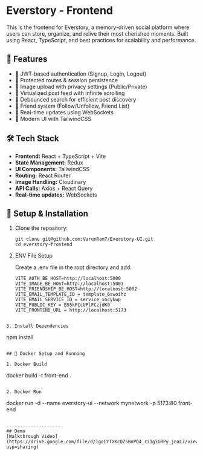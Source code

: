 # Everstory - Frontend

This is the frontend for Everstory, a memory-driven social platform where users can store, organize, and relive their most cherished moments. Built using React, TypeScript, and best practices for scalability and performance.

## 🚀 Features

- 🔑 JWT-based authentication (Signup, Login, Logout)
- 🔐 Protected routes & session persistence
- 📸 Image upload with privacy settings (Public/Private)
- 🎥 Virtualized post feed with infinite scrolling
- 🔎 Debounced search for efficient post discovery
- 👥 Friend system (Follow/Unfollow, Friend List)
- 🔄 Real-time updates using WebSockets
- 🎨 Modern UI with TailwindCSS

## 🛠️ Tech Stack

- **Frontend:** React + TypeScript + Vite
- **State Management:** Redux
- **UI Components:** TailwindCSS
- **Routing:** React Router
- **Image Handling:** Cloudinary
- **API Calls:** Axios + React Query
- **Real-time updates:** WebSockets

## 🔧 Setup & Installation

1. Clone the repository:

   ```
   git clone git@github.com:VarunRam7/Everstory-UI.git
   cd everstory-frontend
   ```

2. ENV File Setup

   Create a .env file in the root directory and add:

   ```
   VITE_AUTH_BE_HOST=http://localhost:5000
   VITE_IMAGE_BE_HOST=http://localhost:5001
   VITE_FRIENDSHIP_BE_HOST=http://localhost:5002
   VITE_EMAIL_TEMPLATE_ID = template_6swoihz
   VITE_EMAIL_SERVICE_ID = service_xocybwp
   VITE_PUBLIC_KEY = BS5kFCcUPlFCzjdK0
   VITE_FRONTEND_URL = http://localhost:5173
   ```

```

3. Install Dependencies

```

npm install

```

## 🔧 Docker Setup and Running

1. Docker Build

```

docker build -t front-end .

```

2. Docker Run

```

docker run -d --name everstory-ui --network mynetwork -p 5173:80 front-end

```

--------------------
## Demo
[Walkthrough Video](https://drive.google.com/file/d/1goLYTaKcQZ5BnPQ4_ri1giGRPy_jnaL7/view?usp=sharing)
```
